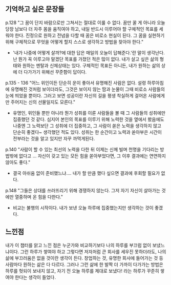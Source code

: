 ## 기억하고 싶은 문장들

p.128
"그 꿈이 단지 바람으로만 그쳐서는 절대로 이룰 수 없다. 꿈만 꿀 게 아니라 오늘 당장 남보다 더 자주 몸을 움직여야 하고, 내일 반드시 이루어야 할 구체적인 목표를 세워야 한다. 진정으로 원하고 전념을 다할 때 꿈은 비로소 현실이 된다. 그 꿈을 실현하기 위해 구체적으로 무엇을 어떻게 할지 스스로 생각하고 방법을 찾아야 한다."

- '내가 나중에 어떻게 살까?에 대한 답은 매일의 오늘이 답해준다.'란 말이 생각난다. 난 뭔가 꼭 이루고야 말겠단 목표를 가졌던 적은 많이 없다. 내가 살고 싶은 삶의 형태와 원하는 멘탈과 신체상태는 있다. 구체적인 목표든 아니든, 내가 원하는 삶의 상에 더 다가가기 위해선 꾸준함이 답이다.

p.135 - 136
"어느 위인이든 단순히 운이 좋아서 유명해진 사람은 없다. 설령 하루아침에 유명해진 것처럼 보이더라도, 그것은 보이지 않는 땀과 눈물이 그때 비로소 사람들의 눈에 띄었을 뿐이다. 그러고 보면 성공이란 자신의 길을 평생 착실하게 걸어온 사람에게만 주어지는 신의 선물일지도 모른다."

- 유명인, 위인들 뿐만 아니라 뭔가 성취를 이룬 사람들을 볼 때 그 사람들의 성취에만 집중했던 것 같다. 심지어 본인의 목표를 이루기 위해 노력한 것을 옆에서 봤음에도 나중엔 그 노력보단 그 성취에 더 집중하고, 그 사람이 쏟은 노력을 생각하지 않고 단순히 좋겠다~ 생각했던 적도 있다. 성취는 한 순간이고 노력과 쏟아부은 시간이 전부라는 것을 알고 있지만 자꾸 까먹게된다.

p.140
"사람이 할 수 있는 최선의 노력을 다한 뒤 이제는 신께 빌며 천명을 기다리는 방법밖에 없다고 ... 자신이 갖고 있는 모든 힘을 쏟아부었다면, 그 이후 결과에는 연연하지 않아도 좋다."

- 결국 아쉬움 없이 준비했느냐…. 내가 할 만큼 했다 싶으면 결과에 후회할 필요가 없다.

p.148
"그들은 상대를 쓰러뜨리기 위해 경쟁하지 않는다. 그저 자기 자신이 살아가는 것에만 열중하며 온 힘을 다한다."

- 비교는 불행의 시작이다. 내가 보낸 오늘 하루에 집중했는지만 생각하는 것이 좋겠다.

## 느낀점

내가 이 챕터를 앍고 느낀 점은 누군가와 비교하기보다 나의 하루를 부끄럼 없이 보냈느냐이다. 그런 하루가 쌓여야 하고 그렇다면 저자처럼 큰 회사를 세우진 못하더라도, 나의 삶에 부끄러움은 없을 것이란 생각이 든다. 창업하는 것, 유명한 회사에 들어가는 것 등 사람마다 원하는 삶은 다 다르다. 그러나 그런 삶에 한 발짝 더 가까이 다가가는 방법은 하루를 헛되이 보내지 않고, 자기 전 오늘 하루를 제대로 보냈다! 라는 하루가 꾸준히 쌓여야 한다는 생각이 들었다.
